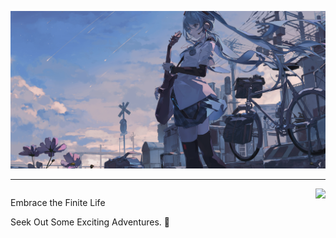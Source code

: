 ![](Image/miku.png)

---


<div style="overflow: auto;">
  <div style="float: left;">
    <p>Embrace the Finite Life</p>
    <p>Seek Out Some Exciting Adventures. 👋 </p>
  </div>
  <div style="float: right;">
    <img src="https://github-readme-stats.vercel.app/api?username=Arc-huangjingtong&show_icons=true&theme=radical" width="300">
  </div>
</div>
